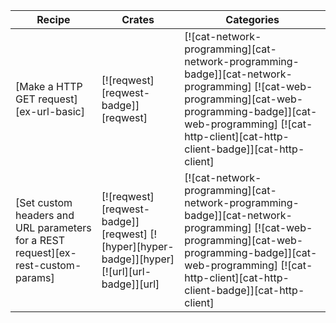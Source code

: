 | Recipe | Crates | Categories |
|--------|--------|------------|
| [Make a HTTP GET request][ex-url-basic] | [![reqwest][reqwest-badge]][reqwest] | [![cat-network-programming][cat-network-programming-badge]][cat-network-programming] [![cat-web-programming][cat-web-programming-badge]][cat-web-programming] [![cat-http-client][cat-http-client-badge]][cat-http-client] |
| [Set custom headers and URL parameters for a REST request][ex-rest-custom-params] | [![reqwest][reqwest-badge]][reqwest] [![hyper][hyper-badge]][hyper] [![url][url-badge]][url] | [![cat-network-programming][cat-network-programming-badge]][cat-network-programming] [![cat-web-programming][cat-web-programming-badge]][cat-web-programming] [![cat-http-client][cat-http-client-badge]][cat-http-client] |
